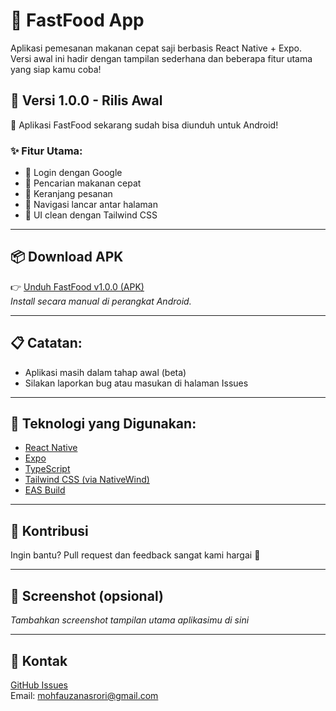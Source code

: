 # 🍔 FastFood App

Aplikasi pemesanan makanan cepat saji berbasis React Native + Expo.  
Versi awal ini hadir dengan tampilan sederhana dan beberapa fitur utama yang siap kamu coba!

## 🚀 Versi 1.0.0 - Rilis Awal

🎉 Aplikasi FastFood sekarang sudah bisa diunduh untuk Android!

### ✨ Fitur Utama:

- 🔐 Login dengan Google
- 🔎 Pencarian makanan cepat
- 🛒 Keranjang pesanan
- 🧭 Navigasi lancar antar halaman
- 🎨 UI clean dengan Tailwind CSS

---

## 📦 Download APK

👉 [Unduh FastFood v1.0.0 (APK)](https://expo.dev/artifacts/eas/eBJjwLA4AKbmCKKDxJcXE2.apk)  
_Install secara manual di perangkat Android._

---

## 📋 Catatan:

- Aplikasi masih dalam tahap awal (beta)
- Silakan laporkan bug atau masukan di halaman Issues

---

## 🔧 Teknologi yang Digunakan:

- [React Native](https://reactnative.dev/)
- [Expo](https://expo.dev/)
- [TypeScript](https://www.typescriptlang.org/)
- [Tailwind CSS (via NativeWind)](https://www.nativewind.dev/)
- [EAS Build](https://docs.expo.dev/eas/)

---

## 🤝 Kontribusi

Ingin bantu? Pull request dan feedback sangat kami hargai 🙌

---

## 📱 Screenshot (opsional)

_Tambahkan screenshot tampilan utama aplikasimu di sini_

---

## 📍 Kontak

[GitHub Issues](https://github.com/BiteiseJs/fast_food/issues)  
Email: mohfauzanasrori@gmail.com
